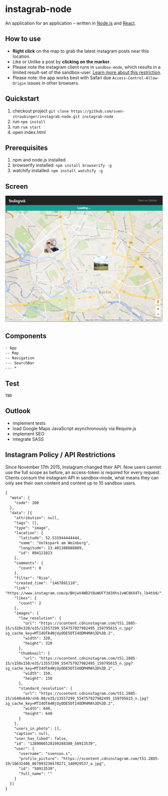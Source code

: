 # instagrab-node
An application for an application – written in [Node.js](https://nodejs.org/en/) and [React](https://facebook.github.io/react/).

## How to use

* **Right click** on the map to grab the latest instagram posts near this location.
* Like or Unlike a post by **clicking on the marker**.
* Please note the instagram client runs in `sandbox-mode`, which results in a limited result-set of the sandbox-user. [Learn more about this restriction](https://www.instagram.com/developer/sandbox/).
* Please note: the app works best with Safari due `Access-Control-Allow-Origin` issues in other browsers.


## Quickstart

1. checkout project `git clone https://github.com/sven-straubinger/instagrab-node.git instagrab-node`
2. run `npm install`
3.  run `rum start`
4. open index.html


## Prerequisites

1. npm and node.js installed
2. browserify installed: `npm install browserify -g`
3. watchify installed: `npm install watchify -g`


## Screen

![Alt text](/public/images/instagrab-screenshot.png?raw=true "Optional Title")


## Components

```
- App
-- Map
-- Navigation
--- SearchBar
--- *
```

## Test

```
TBD
```

## Outlook

* implement tests
* load Google Maps JavaScript asynchronously via Require.js
* implement SEO
* integrate SASS


## Instagram Policy / API Restrictions

Since November 17th 2015, Instagram changed their API. Now users cannot use the full scope as before, an access-token is required for every request. Clients consum the instagram API in sandbox-mode, what means they can only see their own content and content up to 10 sandbox users.

```
{
  "meta": {
    "code": 200
  },
  "data": [{
    "attribution": null,
    "tags": [],
    "type": "image",
    "location": {
      "latitude": 52.531944444444,
      "name": "Volkspark am Weinberg",
      "longitude": 13.401388888889,
      "id": 894121023
    },
    "comments": {
      "count": 0
    },
    "filter": "Rise",
    "created_time": "1467891110",
    "link": "https://www.instagram.com/p/BHjwV4WD2Y8uWUFf3d3Xhs1vWC8KX4Ts_lb4tk0/",
    "likes": {
      "count": 2
    },
    "images": {
      "low_resolution": {
        "url": "https://scontent.cdninstagram.com/t51.2885-15/s320x320/e35/13557299_554757927982495_159795615_n.jpg?ig_cache_key=MTI4OTA4NjUyODE5OTI4ODM4MA%3D%3D.2",
        "width": 320,
        "height": 320
      },
      "thumbnail": {
        "url": "https://scontent.cdninstagram.com/t51.2885-15/s150x150/e35/13557299_554757927982495_159795615_n.jpg?ig_cache_key=MTI4OTA4NjUyODE5OTI4ODM4MA%3D%3D.2",
        "width": 150,
        "height": 150
      },
      "standard_resolution": {
        "url": "https://scontent.cdninstagram.com/t51.2885-15/s640x640/sh0.08/e35/13557299_554757927982495_159795615_n.jpg?ig_cache_key=MTI4OTA4NjUyODE5OTI4ODM4MA%3D%3D.2",
        "width": 640,
        "height": 640
      }
    },
    "users_in_photo": [],
    "caption": null,
    "user_has_liked": false,
    "id": "1289086528199288380_50913539",
    "user": {
      "username": "svenson.s",
      "profile_picture": "https://scontent.cdninstagram.com/t51.2885-19/10632406_867893236578271_140929537_a.jpg",
      "id": "50913539",
      "full_name": ""
    }
  }]
}
```

